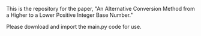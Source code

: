 This is the repository for the paper, "An Alternative Conversion Method from a Higher to a Lower Positive Integer Base Number."

Please download and import the main.py code for use.
